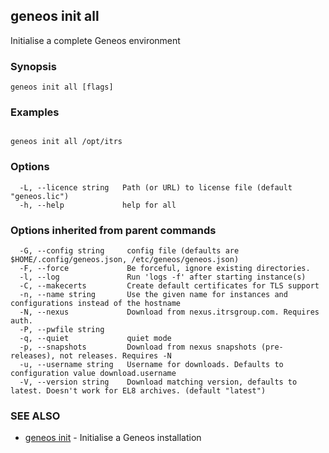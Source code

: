 ## geneos init all

Initialise a complete Geneos environment

### Synopsis




```
geneos init all [flags]
```

### Examples

```

geneos init all /opt/itrs

```

### Options

```
  -L, --licence string   Path (or URL) to license file (default "geneos.lic")
  -h, --help             help for all
```

### Options inherited from parent commands

```
  -G, --config string     config file (defaults are $HOME/.config/geneos.json, /etc/geneos/geneos.json)
  -F, --force             Be forceful, ignore existing directories.
  -l, --log               Run 'logs -f' after starting instance(s)
  -C, --makecerts         Create default certificates for TLS support
  -n, --name string       Use the given name for instances and configurations instead of the hostname
  -N, --nexus             Download from nexus.itrsgroup.com. Requires auth.
  -P, --pwfile string     
  -q, --quiet             quiet mode
  -p, --snapshots         Download from nexus snapshots (pre-releases), not releases. Requires -N
  -u, --username string   Username for downloads. Defaults to configuration value download.username
  -V, --version string    Download matching version, defaults to latest. Doesn't work for EL8 archives. (default "latest")
```

### SEE ALSO

* [geneos init](geneos_init.md)	 - Initialise a Geneos installation

